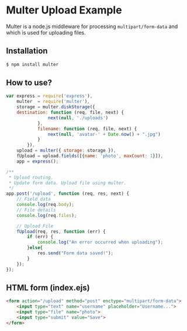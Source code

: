 # Multer Upload Example

Multer is a node.js middleware for processing `multipart/form-data` and which is used for uploading files.

## Installation

```sh
$ npm install multer
```

## How to use?

```javascript
var express = require('express'),
    multer  = require('multer'),
    storage = multer.diskStorage({
    destination: function (req, file, next) {
                next(null, './uploads')
            },
            filename: function (req, file, next) {
                next(null, 'avatar-' + Date.now() + ".jpg")
            }
        }),
    upload = multer({ storage: storage }),
    fUpload = upload.fields([{name: 'photo', maxCount: 1}]),
    app = express();

/**
 * Upload routing.
 * Update form data. Upload file using multer.
 */
app.post('/upload', function (req, res, next) {
    // Field data
    console.log(req.body);
    // File details
    console.log(req.files);

    // Upload File
    fUpload(req, res, function (err) {
        if (err) {
            console.log("An error occurred when uploading");
        }else{
            res.send("Form data saved!");
        }
    });
});
```

## HTML form (index.ejs)

```html
<form action="/upload" method="post" enctype="multipart/form-data">
    <input type="text" name="username" placeholder="Username...">
    <input type="file" name="photo">
    <input type="submit" value="Save">
</form>
```